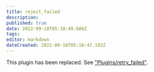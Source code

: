 ```yaml
---
title: reject_failed
description: 
published: true
date: 2022-09-18T05:10:49.686Z
tags: 
editor: markdown
dateCreated: 2022-09-18T05:10:47.193Z
---
```


This plugin has been replaced.
See ["Plugins/retry_failed"](/"Plugins/retry_failed").